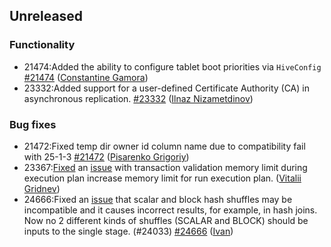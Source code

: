 ## Unreleased

### Functionality

* 21474:Added the ability to configure tablet boot priorities via `HiveConfig` [#21474](https://github.com/ydb-platform/ydb/pull/21474) ([Constantine Gamora](https://github.com/ya-ksgamora))
* 23332:Added support for a user-defined Certificate Authority (CA) in asynchronous replication. [#23332](https://github.com/ydb-platform/ydb/pull/23332) ([Ilnaz Nizametdinov](https://github.com/CyberROFL))

### Bug fixes

* 21472:Fixed temp dir owner id column name due to compatibility fail with 25-1-3 [#21472](https://github.com/ydb-platform/ydb/pull/21472) ([Pisarenko Grigoriy](https://github.com/GrigoriyPA))
* 23367:[Fixed](https://github.com/ydb-platform/ydb/pull/23367) an [issue](https://github.com/ydb-platform/ydb/issues/23171) with transaction validation memory limit during execution plan increase memory limit for run execution plan. ([Vitalii Gridnev](https://github.com/gridnevvvit))
* 24666:Fixed an [issue](https://github.com/ydb-platform/ydb/issues/23895) that scalar and block hash shuffles may be incompatible and it causes incorrect results, for example, in hash joins. Now no 2 different kinds of shuffles (SCALAR and BLOCK) should be inputs to the single stage. (#24033) [#24666](https://github.com/ydb-platform/ydb/pull/24666) ([Ivan](https://github.com/abyss7))
